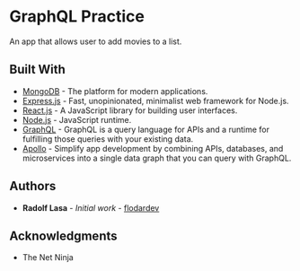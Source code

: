 # GraphQL Practice

An app that allows user to add movies to a list.

## Built With

- [MongoDB](https://www.mongodb.com/) - The platform for modern applications.
- [Express.js](https://expressjs.com/) - Fast, unopinionated, minimalist web framework for Node.js.
- [React.js](https://reactjs.org/) - A JavaScript library for building user interfaces.
- [Node.js](https://nodejs.org/en/) - JavaScript runtime.
- [GraphQL](https://graphql.org/) - GraphQL is a query language for APIs and a runtime for fulfilling those queries with your existing data.
- [Apollo](https://www.apollographql.com/) - Simplify app development by combining APIs, databases, and microservices into a single data graph that you can query with GraphQL.

## Authors

- **Radolf Lasa** - _Initial work_ - [flodardev](https://github.com/flodardev)

## Acknowledgments

- The Net Ninja
